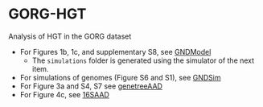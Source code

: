 # GORG-HGT
Analysis of HGT in the GORG dataset

* For Figures 1b, 1c, and supplementary S8, see [GNDModel](GNDModel/)
	* The `simulations` folder is generated using the simulator of the next item.
* For simulations of genomes (Figure S6 and S1), see [GNDSim](GNDSim/)
* For Figure 3a and S4, S7 see [genetreeAAD](genetreeAAD/)
* For Figure 4c, see [16SAAD](16SAAD/)
